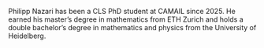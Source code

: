 Philipp Nazari has been a CLS PhD student at CAMAIL since 2025. He earned his master’s degree in mathematics from ETH Zurich and holds a double bachelor’s degree in mathematics and physics from the University of Heidelberg.